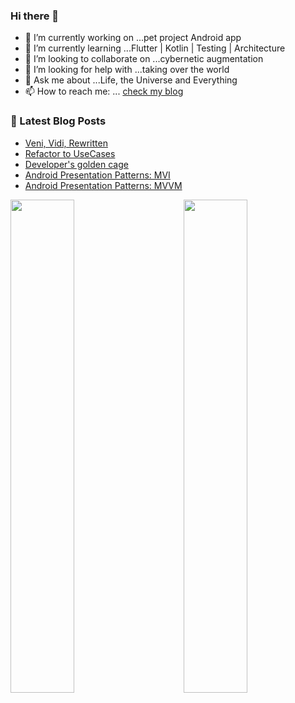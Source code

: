 ### Hi there 👋

- 🔭 I’m currently working on ...pet project Android app
- 🌱 I’m currently learning ...Flutter | Kotlin | Testing | Architecture
- 👯 I’m looking to collaborate on ...cybernetic augmentation
- 🤔 I’m looking for help with ...taking over the world
- 💬 Ask me about ...Life, the Universe and Everything 
- 📫 How to reach me: ... [check my blog](https://asvid.github.io/)

### 📕 Latest Blog Posts
<!-- BLOG-POST-LIST:START -->
- [Veni, Vidi, Rewritten](https://swiderski.tech/2024-05-07-rewrite-seems-like-a-bad-idea/)
- [Refactor to UseCases](https://swiderski.tech/2024-04-23-refactor-to-usecases/)
- [Developer&#39;s golden cage](https://swiderski.tech/2024-04-08-developers-golden-cage/)
- [Android Presentation Patterns: MVI](https://swiderski.tech/2024-02-24-MVI/)
- [Android Presentation Patterns: MVVM](https://swiderski.tech/2024-02-09-MVVM/)
<!-- BLOG-POST-LIST:END -->
<!-- 
<img align="left" alt="asvids's Github Stats" src="https://github-readme-stats.vercel.app/api?username=asvid&show_icons=true&hide_border=true&theme=dracula&include_all_commits=true&count_private=true" /> -->

<img align="left" src="https://wakatime.com/share/@c50ef60a-e504-48e3-993e-25e666cca998/8cd9d59b-ba96-4d37-b6b5-8552e572ab3d.svg" width="45%"/>
<img align="right" src="https://wakatime.com/share/@c50ef60a-e504-48e3-993e-25e666cca998/691da724-7ea9-4718-8017-246d0b29072d.svg" width="45%"/>
